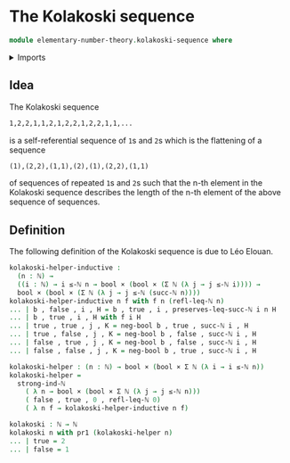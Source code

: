 # The Kolakoski sequence

```agda
module elementary-number-theory.kolakoski-sequence where
```

<details><summary>Imports</summary>

```agda
open import elementary-number-theory.inequality-natural-numbers
open import elementary-number-theory.natural-numbers
open import elementary-number-theory.strong-induction-natural-numbers

open import foundation.booleans
open import foundation.cartesian-product-types
open import foundation.dependent-pair-types
```

</details>

## Idea

The Kolakoski sequence

```md
1,2,2,1,1,2,1,2,2,1,2,2,1,1,...
```

is a self-referential sequence of `1`s and `2`s which is the flattening of a
sequence

```md
(1),(2,2),(1,1),(2),(1),(2,2),(1,1)
```

of sequences of repeated `1`s and `2`s such that the n-th element in the
Kolakoski sequence describes the length of the n-th element of the above
sequence of sequences.

## Definition

The following definition of the Kolakoski sequence is due to Léo Elouan.

```agda
kolakoski-helper-inductive :
  (n : ℕ) →
  ((i : ℕ) → i ≤-ℕ n → bool × (bool × (Σ ℕ (λ j → j ≤-ℕ i)))) →
  bool × (bool × (Σ ℕ (λ j → j ≤-ℕ (succ-ℕ n))))
kolakoski-helper-inductive n f with f n (refl-leq-ℕ n)
... | b , false , i , H = b , true , i , preserves-leq-succ-ℕ i n H
... | b , true , i , H with f i H
... | true , true , j , K = neg-bool b , true , succ-ℕ i , H
... | true , false , j , K = neg-bool b , false , succ-ℕ i , H
... | false , true , j , K = neg-bool b , false , succ-ℕ i , H
... | false , false , j , K = neg-bool b , true , succ-ℕ i , H

kolakoski-helper : (n : ℕ) → bool × (bool × Σ ℕ (λ i → i ≤-ℕ n))
kolakoski-helper =
  strong-ind-ℕ
    ( λ n → bool × (bool × Σ ℕ (λ j → j ≤-ℕ n)))
    ( false , true , 0 , refl-leq-ℕ 0)
    ( λ n f → kolakoski-helper-inductive n f)

kolakoski : ℕ → ℕ
kolakoski n with pr1 (kolakoski-helper n)
... | true = 2
... | false = 1
```
